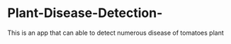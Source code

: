 # Plant-Disease-Detection-
This is an app that can able to detect numerous disease of tomatoes plant
